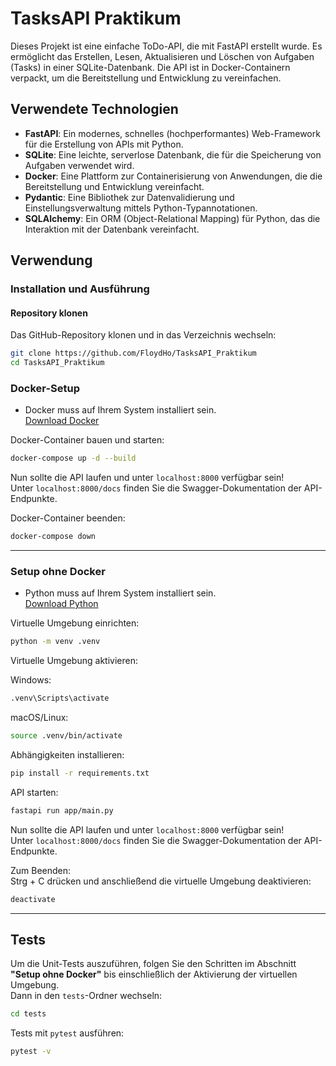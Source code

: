# TasksAPI Praktikum

Dieses Projekt ist eine einfache ToDo-API, die mit FastAPI erstellt wurde. Es ermöglicht das Erstellen, Lesen, Aktualisieren und Löschen von Aufgaben (Tasks) in einer SQLite-Datenbank. Die API ist in Docker-Containern verpackt, um die Bereitstellung und Entwicklung zu vereinfachen.

## Verwendete Technologien

- **FastAPI**: Ein modernes, schnelles (hochperformantes) Web-Framework für die Erstellung von APIs mit Python.
- **SQLite**: Eine leichte, serverlose Datenbank, die für die Speicherung von Aufgaben verwendet wird.
- **Docker**: Eine Plattform zur Containerisierung von Anwendungen, die die Bereitstellung und Entwicklung vereinfacht.
- **Pydantic**: Eine Bibliothek zur Datenvalidierung und Einstellungsverwaltung mittels Python-Typannotationen.
- **SQLAlchemy**: Ein ORM (Object-Relational Mapping) für Python, das die Interaktion mit der Datenbank vereinfacht.

## Verwendung

### Installation und Ausführung

#### Repository klonen

Das GitHub-Repository klonen und in das Verzeichnis wechseln:

```bash
git clone https://github.com/FloydHo/TasksAPI_Praktikum
cd TasksAPI_Praktikum
```

### Docker-Setup

- Docker muss auf Ihrem System installiert sein.  
  [Download Docker](https://www.docker.com/)

Docker-Container bauen und starten:

```bash
docker-compose up -d --build
```

Nun sollte die API laufen und unter `localhost:8000` verfügbar sein!  
Unter `localhost:8000/docs` finden Sie die Swagger-Dokumentation der API-Endpunkte.

Docker-Container beenden:

```bash
docker-compose down
```

---

### Setup ohne Docker

- Python muss auf Ihrem System installiert sein.  
  [Download Python](https://www.python.org/downloads/)

Virtuelle Umgebung einrichten:

```bash
python -m venv .venv
```

Virtuelle Umgebung aktivieren:

Windows:
```bash
.venv\Scripts\activate
```

macOS/Linux:
```bash
source .venv/bin/activate
```

Abhängigkeiten installieren:

```bash
pip install -r requirements.txt
```

API starten:

```bash
fastapi run app/main.py
```

Nun sollte die API laufen und unter `localhost:8000` verfügbar sein!  
Unter `localhost:8000/docs` finden Sie die Swagger-Dokumentation der API-Endpunkte.

Zum Beenden:  
Strg + C drücken und anschließend die virtuelle Umgebung deaktivieren:

```bash
deactivate
```

---

## Tests

Um die Unit-Tests auszuführen, folgen Sie den Schritten im Abschnitt **"Setup ohne Docker"** bis einschließlich der Aktivierung der virtuellen Umgebung.  
Dann in den `tests`-Ordner wechseln:

```bash
cd tests
```

Tests mit `pytest` ausführen:

```bash
pytest -v
```

